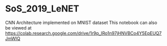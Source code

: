 # SoS_2019_LeNET
CNN Architecture implemented on MNIST dataset 
This notebook can also be viewed at https://colab.research.google.com/drive/1r9p_IRo1n97jHNVBCo4Y5EpEUQ7JmWIQ
